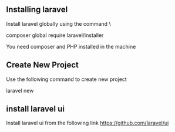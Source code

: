 ## Installing laravel

Install laravel globally using the command \

composer global require laravel/installer

You need composer and PHP installed in the machine

## Create New Project

Use the following command to create new project

laravel new <project-name>

## install laravel ui

Install laravel ui from the following link https://github.com/laravel/ui
